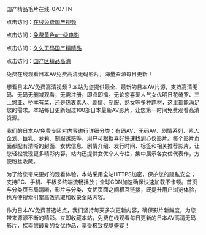 
国产精品毛片在线-0707TN

点击访问：<a href="https://vassv.pages.dev/">在线免费国产视频</a>

点击访问：<a href="https://cfad.pages.dev/">免费黄色a一级电影</a>

点击访问：<a href="https://vassv.pages.dev/">久久无码国产精精品</a>

点击访问：<a href="https://bered.pages.dev/">国产区精品高清</a>


免费在线观看日本AV免费高清无码影片，海量资源每日更新！

想看日本AV免费高清视频？本站为您提供最全、最新的日本AV片源，支持高清无码、无码无删减观看，无需注册，即点即播。无论您喜爱人气女优明日花绮罗、三上悠亚、桥本有菜，还是热衷素人、剧情、制服、熟女等多种题材，这里都能满足您的需求。本站每日更新超过100部日本最新AV影片，让您第一时间免费观看高清资源。

我们的日本AV免费专区对内容进行详细分类：有码AV、无码AV、剧情系列、素人企划、巨乳、萝莉、制服诱惑等，用户可根据喜好快速找到心仪影片。每个影片页面都配有清晰的封面、女优信息、剧情介绍、发行时间、标签和相关推荐影片，让您轻松发现更多精彩内容。站内还提供女优个人专栏，集中展示各女优代表作，方便粉丝收藏。

为了给您带来更好的观看体验，本站采用全站HTTPS加密，保护您的隐私安全；支持PC、手机、平板多终端流畅播放；全球CDN加速确保快速加载不卡顿。首页与分类页布局清晰，影片与分类、女优页面之间相互链接，既提升用户浏览体验，也方便搜索引擎高效抓取和收录全站内容。

作为日本AV免费首选站点，我们坚持每天多次更新内容，确保影片新鲜度，为您带来源源不断的精彩。立即收藏本站，免费在线观看每日更新的日本AV高清无码影片，探索您最爱的女优作品，享受极致视觉盛宴！

<span style="display:none;">[Canonical link] ( ）</span>
